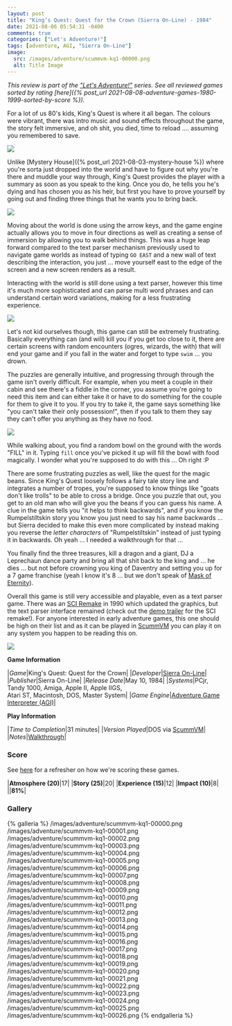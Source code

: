 ```yaml
---
layout: post
title: "King’s Quest: Quest for the Crown (Sierra On-Line) - 1984"
date: 2021-08-06 05:54:31 -0400
comments: true
categories: ["Let's Adventure!"]
tags: [adventure, AGI, "Sierra On-Line"]
image:
  src: /images/adventure/scummvm-kq1-00000.png
  alt: Title Image
---
```


_This review is part of the ["Let's Adventure!"](https://www.alexbevi.com/categories/let-s-adventure/) series. See all reviewed games sorted by rating [here]({% post_url 2021-08-08-adventure-games-1980-1999-sorted-by-score %})._

For a lot of us 80's kids, King's Quest is where it all began. The colours were vibrant, there was intro music and sound effects throughout the game, the story felt immersive, and oh shit, you died, time to reload .... assuming you remembered to save.

![](/images/adventure/scummvm-kq1-00001.png)

Unlike [Mystery House]({% post_url 2021-08-03-mystery-house %}) where you're sorta just dropped into the world and have to figure out why you're there and muddle your way through, King's Quest provides the player with a summary as soon as you speak to the king. Once you do, he tells you he's dying and has chosen you as his heir, but first you have to prove yourself by going out and finding three things that he wants you to bring back.

![](/images/adventure/scummvm-kq1-00003.png)

Moving about the world is done using the arrow keys, and the game engine actually allows you to move in four directions as well as creating a sense of immersion by allowing you to walk behind things. This was a huge leap forward compared to the text parser mechanism previously used to navigate game worlds as instead of typing `GO EAST` and a new wall of text describing the interaction, you just ... move yourself east to the edge of the screen and a new screen renders as a result.

Interacting with the world is still done using a text parser, however this time it's much more sophisticated and can parse multi word phrases and can understand certain word variations, making for a less frustrating experience.

![](/images/adventure/scummvm-kq1-00018.png)

Let's not kid ourselves though, this game can still be extremely frustrating. Basically everything can (and will) kill you if you get too close to it, there are certain screens with random encounters (ogres, wizards, the with) that will end your game and if you fall in the water and forget to type `swim` ... you drown.

The puzzles are generally intuitive, and progressing through through the game isn't overly difficult. For example, when you meet a couple in their cabin and see there's a fiddle in the corner, you assume you're going to need this item and can either take it or have to do something for the couple for them to give it to you. If you try to take it, the game says something like "you can't take their only possession!", then if you talk to them they say they can't offer you anything as they have no food.

![](/images/adventure/scummvm-kq1-00014.png)

While walking about, you find a random bowl on the ground with the words "FILL" in it. Typing `fill` once you've picked it up will fill the bowl with food magically. I wonder what you're supposed to do with this ... Oh right :P

There are some frustrating puzzles as well, like the quest for the magic beans. Since King's Quest loosely follows a fairy tale story line and integrates a number of tropes, you're supposed to know things like "goats don't like trolls" to be able to cross a bridge. Once you puzzle that out, you get to an old man who will give you the beans if you can guess his name. A clue in the game tells you "it helps to think backwards", and if you know the Rumpelstiltskin story you know you just need to say his name backwards ... but Sierra decided to make this even more complicated by instead making you reverse the _letter characters_ of "Rumpelstiltskin" instead of just typing it in backwards. Oh yeah ... I needed a walkthrough for that ...

You finally find the three treasures, kill a dragon and a giant, DJ a Leprechaun dance party and bring all that shit back to the king and ... he dies ... but not before crowning you king of Daventry and setting you up for a 7 game franchise (yeah I know it's 8 ... but we don't speak of [Mask of Eternity](https://en.wikipedia.org/wiki/King%27s_Quest:_Mask_of_Eternity)).

Overall this game is still very accessible and playable, even as a text parser game. There was an [SCI Remake](http://sciwiki.sierrahelp.com//index.php?title=King%27s_Quest_I:_The_Quest_for_the_Crown_(SCI_remake)) in 1990 which updated the graphics, but the text parser interface remained (check out the [demo trailer](https://www.youtube.com/watch?v=9DI6n08mj_g) for the SCI remake!). For anyone interested in early adventure games, this one should be high on their list and as it can be played in [ScummVM](https://www.scummvm.org/) you can play it on any system you happen to be reading this on.

![](/images/adventure/scummvm-kq1-00026.png)

**Game Information**

|*Game*|King's Quest: Quest for the Crown|
|*Developer*|[Sierra On-Line](https://en.wikipedia.org/wiki/Sierra_Entertainment)|
|*Publisher*|Sierra On-Line|
|*Release Date*|May 10, 1984|
|*Systems*|PCjr, Tandy 1000, Amiga, Apple II, Apple IIGS,<br>Atari ST, Macintosh, DOS, Master System|
|*Game Engine*|[Adventure Game Interpreter (AGI)](https://wiki.scummvm.org/index.php?title=AGI)|

**Play Information**

|*Time to Completion*|31 minutes|
|*Version Played*|DOS via [ScummVM](https://www.scummvm.org/)|
|*Notes*|[Walkthrough](http://gamerwalkthroughs.com/kings-quest-1/)|

### Score

See [here](https://www.alexbevi.com/blog/2021/07/28/adventure-games-1980-1999/#scoring) for a refresher on how we're scoring these games.

|**Atmosphere (20)**|17|
|**Story (25)**|20|
|**Experience (15)**|12|
|**Impact (10)**|8|
||**81%**|

### Gallery

{% galleria %}
/images/adventure/scummvm-kq1-00000.png
/images/adventure/scummvm-kq1-00001.png
/images/adventure/scummvm-kq1-00002.png
/images/adventure/scummvm-kq1-00003.png
/images/adventure/scummvm-kq1-00004.png
/images/adventure/scummvm-kq1-00005.png
/images/adventure/scummvm-kq1-00006.png
/images/adventure/scummvm-kq1-00007.png
/images/adventure/scummvm-kq1-00008.png
/images/adventure/scummvm-kq1-00009.png
/images/adventure/scummvm-kq1-00010.png
/images/adventure/scummvm-kq1-00011.png
/images/adventure/scummvm-kq1-00012.png
/images/adventure/scummvm-kq1-00013.png
/images/adventure/scummvm-kq1-00014.png
/images/adventure/scummvm-kq1-00015.png
/images/adventure/scummvm-kq1-00016.png
/images/adventure/scummvm-kq1-00017.png
/images/adventure/scummvm-kq1-00018.png
/images/adventure/scummvm-kq1-00019.png
/images/adventure/scummvm-kq1-00020.png
/images/adventure/scummvm-kq1-00021.png
/images/adventure/scummvm-kq1-00022.png
/images/adventure/scummvm-kq1-00023.png
/images/adventure/scummvm-kq1-00024.png
/images/adventure/scummvm-kq1-00025.png
/images/adventure/scummvm-kq1-00026.png
{% endgalleria %}